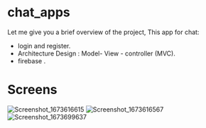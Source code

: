 # chat_apps

Let me give you a brief overview of the project, This app for chat:
- login and register.
- Architecture Design : Model- View - controller (MVC).
- firebase .
 # Screens
 ![Screenshot_1673616615](https://user-images.githubusercontent.com/109968682/212475816-6336b1a7-8318-4f6d-aaeb-257b026a1100.png)
![Screenshot_1673616567](https://user-images.githubusercontent.com/109968682/212475818-7c75f2e0-b8ae-4b9d-9461-e70cb51cb333.png)
![Screenshot_1673699637](https://user-images.githubusercontent.com/109968682/212475823-e5d6bea6-e5b5-42f6-980d-b8c2f19e1a1f.png)

